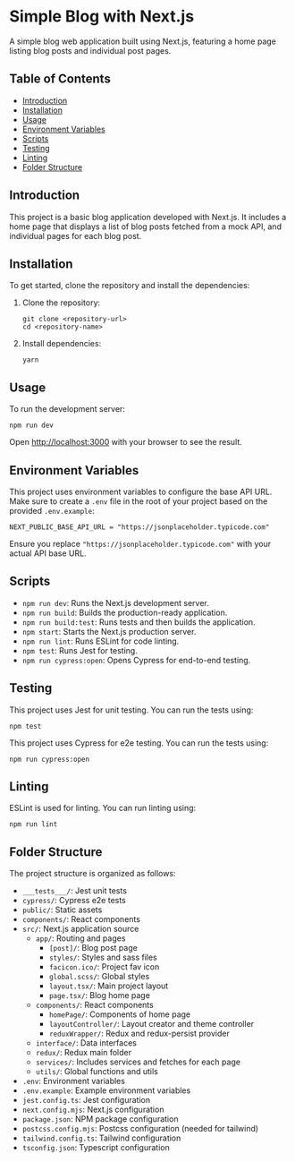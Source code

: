 # Simple Blog with Next.js

A simple blog web application built using Next.js, featuring a home page listing blog posts and individual post pages.

## Table of Contents

- [Introduction](#introduction)
- [Installation](#installation)
- [Usage](#usage)
- [Environment Variables](#environment-variables)
- [Scripts](#scripts)
- [Testing](#testing)
- [Linting](#linting)
- [Folder Structure](#folder-structure)

## Introduction

This project is a basic blog application developed with Next.js. It includes a home page that displays a list of blog posts fetched from a mock API, and individual pages for each blog post.

## Installation

To get started, clone the repository and install the dependencies:

1. Clone the repository:
   ```
   git clone <repository-url>
   cd <repository-name>
   ```

2. Install dependencies:
   ```
   yarn
   ```

## Usage

To run the development server:

```
npm run dev
```

Open [http://localhost:3000](http://localhost:3000) with your browser to see the result.

## Environment Variables

This project uses environment variables to configure the base API URL. Make sure to create a `.env` file in the root of your project based on the provided `.env.example`:

```
NEXT_PUBLIC_BASE_API_URL = "https://jsonplaceholder.typicode.com"
```

Ensure you replace `"https://jsonplaceholder.typicode.com"` with your actual API base URL.

## Scripts

- `npm run dev`: Runs the Next.js development server.
- `npm run build`: Builds the production-ready application.
- `npm run build:test`: Runs tests and then builds the application.
- `npm start`: Starts the Next.js production server.
- `npm run lint`: Runs ESLint for code linting.
- `npm test`: Runs Jest for testing.
- `npm run cypress:open`: Opens Cypress for end-to-end testing.

## Testing

This project uses Jest for unit testing. You can run the tests using:

```
npm test
```

This project uses Cypress for e2e testing. You can run the tests using:

```
npm run cypress:open 
```

## Linting

ESLint is used for linting. You can run linting using:

```
npm run lint
```

## Folder Structure

The project structure is organized as follows:

- `___tests___/`: Jest unit tests
- `cypress/`: Cypress e2e tests
- `public/`: Static assets
- `components/`: React components
- `src/`: Next.js application source
  - `app/`: Routing and pages
    - `[post]/`: Blog post page
    - `styles/`: Styles and sass files
    - `facicon.ico/`: Project fav icon
    - `global.scss/`: Global styles
    - `layout.tsx/`: Main project layout
    - `page.tsx/`: Blog home page
  - `components/`: React components
    - `homePage/`: Components of home page
    - `layoutController/`: Layout creator and theme controller
    - `reduxWrapper/`: Redux and redux-persist provider
  - `interface/`: Data interfaces
  - `redux/`: Redux main folder
  - `services/`: Includes services and fetches for each page
  - `utils/`: Global functions and utils
- `.env`: Environment variables
- `.env.example`: Example environment variables
- `jest.config.ts`: Jest configuration
- `next.config.mjs`: Next.js configuration
- `package.json`: NPM package configuration
- `postcss.config.mjs`: Postcss configuration (needed for tailwind)
- `tailwind.config.ts`: Tailwind configuration
- `tsconfig.json`: Typescript configuration
